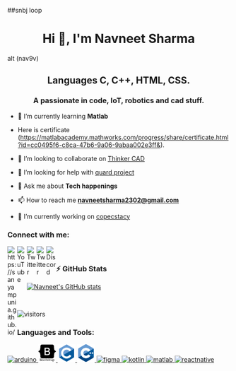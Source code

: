 ##snbj loop
<h1 align="center">Hi 👋, I'm Navneet Sharma</h1>alt (nav9v)
<h2 align="center"> Languages C, C++, HTML, CSS. 
<h3 align="center">A passionate in code, IoT, robotics and cad stuff.</h3>



- 🌱 I’m currently learning **Matlab**
- Here is certificate (https://matlabacademy.mathworks.com/progress/share/certificate.html?id=cc0495f6-c8ca-47b6-9a06-9abaa002e3ff&).

- 👀 I’m looking to collaborate on [Thinker CAD](https://www.tinkercad.com/things/9jLv40jZo6J)

- 🤝 I’m looking for help with [quard project](https://www.playbook.com/s/meham/vBhzeKpQuEc8LkgNSB4rZzRQ)

- 💬 Ask me about **Tech happenings**

- 📫 How to reach me **navneetsharma2302@gmail.com**
- 🔭 I’m currently working on [copecstacy](https://copecstacy.blinkstore.in/)



### Connect with me:

[<img align="left" alt="https://sanyampunia.github.io/" width="22px" src="https://img.icons8.com/color/50/000000/geography--v3.png" />][website]
[<img align="left" alt="YouTube" width="22px" src="https://img.icons8.com/color/48/000000/instagram.png"/>][instagram]
[<img align="left" alt="Twitter" width="22px" src="https://img.icons8.com/fluent/48/000000/twitter.png" />][twitter]
[<img align="left" alt="Twitter" width="22px" src="https://img.icons8.com/fluent/48/000000/spotify.png" />][spotify]
[<img align="left" alt="Discord" width="22px" src="https://img.icons8.com/fluency/48/000000/discord-logo.png" />][discord]

<br/>

### ⚡ GitHub Stats
  
[![Navneet's GitHub stats](https://github-readme-stats-sigma-five.vercel.app/api?username=nav9v&show_icons=true&theme=gotham&hide_border=true)](https://github.com/anuraghazra/github-readme-stats)

<br/>

[website]: https://nav9v.github.io/
[instagram]: https://instagram.com/nav9v
[twitter]: https://twitter.com/nav9v
[spotify]: https://open.spotify.com/user/5eh6tsz0ogz9hlq2l82de0mvg
[discord]: https://discord.gg/S5HNY2Gz

![visitors](https://komarev.com/ghpvc/?username=nav9v&style=flat-square)
<h3 align="left">Languages and Tools:</h3>
<p align="left"> <a href="https://www.arduino.cc/" target="_blank" rel="noreferrer"> <img src="https://cdn.worldvectorlogo.com/logos/arduino-1.svg" alt="arduino" width="40" height="40"/> </a> <a href="https://getbootstrap.com" target="_blank" rel="noreferrer"> <img src="https://raw.githubusercontent.com/devicons/devicon/master/icons/bootstrap/bootstrap-plain-wordmark.svg" alt="bootstrap" width="40" height="40"/> </a> <a href="https://www.cprogramming.com/" target="_blank" rel="noreferrer"> <img src="https://raw.githubusercontent.com/devicons/devicon/master/icons/c/c-original.svg" alt="c" width="40" height="40"/> </a> <a href="https://www.w3schools.com/cpp/" target="_blank" rel="noreferrer"> <img src="https://raw.githubusercontent.com/devicons/devicon/master/icons/cplusplus/cplusplus-original.svg" alt="cplusplus" width="40" height="40"/> </a> <a href="https://www.figma.com/" target="_blank" rel="noreferrer"> <img src="https://www.vectorlogo.zone/logos/figma/figma-icon.svg" alt="figma" width="40" height="40"/> </a> <a href="https://kotlinlang.org" target="_blank" rel="noreferrer"> <img src="https://www.vectorlogo.zone/logos/kotlinlang/kotlinlang-icon.svg" alt="kotlin" width="40" height="40"/> </a> <a href="https://www.mathworks.com/" target="_blank" rel="noreferrer"> <img src="https://upload.wikimedia.org/wikipedia/commons/2/21/Matlab_Logo.png" alt="matlab" width="40" height="40"/> </a> <a href="https://reactnative.dev/" target="_blank" rel="noreferrer"> <img src="https://reactnative.dev/img/header_logo.svg" alt="reactnative" width="40" height="40"/> </a> </p>
